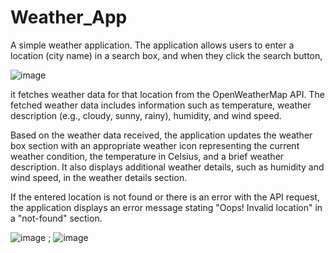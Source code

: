 # Weather_App
A simple weather application. The application allows users to enter a location (city name) in a search box, and when they click the search button, 


![image](https://github.com/Hadhemi33/Weather_App/assets/109398819/5ecbb4e2-0b6d-4f05-ad94-43cb7687cc61)




it fetches weather data for that location from the OpenWeatherMap API. The fetched weather data includes information such as temperature, weather description (e.g., cloudy, sunny, rainy), humidity, and wind speed.

Based on the weather data received, the application updates the weather box section with an appropriate weather icon representing the current weather condition, the temperature in Celsius, and a brief weather description. It also displays additional weather details, such as humidity and wind speed, in the weather details section.

If the entered location is not found or there is an error with the API request, the application displays an error message stating "Oops! Invalid location" in a "not-found" section.




![image](https://github.com/Hadhemi33/Weather_App/assets/109398819/b42e9baa-1bb3-4578-9069-d44c12e72571)
 ; ![image](https://github.com/Hadhemi33/Weather_App/assets/109398819/d4d61b77-2c2b-4a66-943b-2e7026aaf50a)





